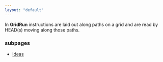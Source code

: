 ```yaml
---
layout: "default"
---
```


In **GridRun** instructions are laid out along paths on a grid and are read by HEAD(s) moving along those paths.

### subpages

- [ideas](ideas/index.md)
